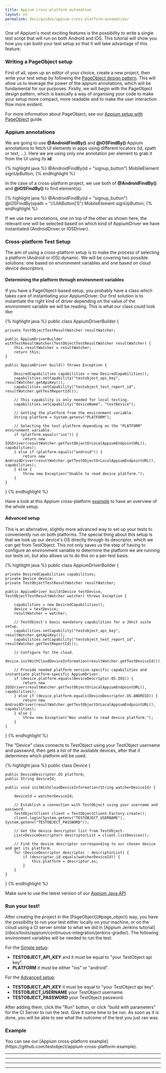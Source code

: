 ```yaml
---
title: Appium cross-platform automation
layout: en
permalink: docs/guides/appium-cross-platform-automation/
---
```


One of Appium's most exciting features is the possibility to write a single test script that will run on both Android and iOS. This tutorial will show you how you can build your test setup so that it will take advantage of this feature.

<h3 id="page_object">Writing a PageObject setup</h3>

First of all, open up an editor of your choice, create a new project, then write your test setup by following the [PageObject design pattern](#page_object). This will allow us to leverage the power of the appium annotations, which will be fundamental for our purposes.
Firstly, we will begin with the PageObject design pattern, which is basically a way of organising your code to make your setup more compact, more readable and to make the user interaction flow more evident.

For more information about PageObject, see our [Appium setup with PageObject](/docs/guides/appium-advanced-setup/) guide.

<h3 id="appium_anno">Appium annotations</h3>
We are going to use <strong>@AndroidFindBy()</strong> and <strong>@iOSFindBy()</strong> Appium annotations to fetch UI elements in apps using different locators (id, xpath or text, ...). Here we are using only one annotation per element to grab it from the UI using its <strong>id</strong>:

{% highlight java %}
@AndroidFindBy(id = "signup_button")
MobileElement signUpButton;
{% endhighlight %}

In the case of a cross-platform project, we use both of <strong>@AndroidFindBy()</strong> and <strong>@iOSFindBy()</strong> to find element(s):

{% highlight java %}
@AndroidFindBy(id = "signup_button")
@iOSFindBy(xpath = "//UIAButton[1]")
MobileElement signUpButton;
{% endhighlight %}

If we use two annotations, one on top of the other as shown here, the relevant one will be selected based on which kind of AppiumDriver we have instantiated (AndroidDriver or IOSDriver).

<h3 id="test_setup">Cross-platform Test Setup</h3>
The aim of using a cross-platform setup is to make the process of selecting a platform (Android or iOS) dynamic. We will be covering two possible solutions: one based on environment variables and one based on cloud device descriptors.

<h4 id="simple_setup">Determining the platform through environment variables</h4>
If you have a PageObject-based setup, you probably have a class which takes care of instantiating your AppiumDriver. Our first solution is to instantiate the right kind of driver depending on the value of the environment variable we will be reading. This is what our class could look like:

{% highlight java %}
public class AppiumDriverBuilder {

    private TestObjectTestResultWatcher resultWatcher;

    public AppiumDriverBuilder withTestResultWatcher(TestObjectTestResultWatcher resultWatcher) {
        this.resultWatcher = resultWatcher;
        return this;
    }

    public AppiumDriver build() throws Exception {

        DesiredCapabilities capabilities = new DesiredCapabilities();
        capabilities.setCapability("testobject_api_key", resultWatcher.getApiKey());
        capabilities.setCapability("testobject_test_report_id", resultWatcher.getTestReportId());

        // This capability is only needed for local testing.
        capabilities.setCapability("deviceName", "testDevice");

        // Getting the platform from the environment variable.
        String platform = System.getenv("PLATFORM");

        // Selecting the test platform depending on the "PLATFORM" environment variable.
        if (platform.equals("ios")) {
            return new IOSDriver(resultWatcher.getTestObjectOrLocalAppiumEndpointURL(), capabilities);
        } else if (platform.equals("android")) {
            return new AndroidDriver(resultWatcher.getTestObjectOrLocalAppiumEndpointURL(), capabilities);
        } else {
            throw new Exception("Unable to read device platform.");
        }
    }
}
{% endhighlight %}

Have a look at this Appium cross-platform [example](https://github.com/testobject/appium-cross-platform-example) to have an overview of the whole setup.

<h4 id="advanced_setup">Advanced setup</h4>
This is an alternative, slightly more advanced way to set up your tests to conveniently run on both platforms. The special thing about this setup is that we look up our device's OS directly through its descriptor, which we can get from TestObject. This not only saves us the step of having to configure an environment variable to determine the platform we are running our tests on, but also allows us to do this on a per-test basis.

{% highlight java %}
public class AppiumDriverBuilder {

    private DesiredCapabilities capabilities;
    private Device device;
    private TestObjectTestResultWatcher resultWatcher;

    public AppiumDriver build(Device testDevice, TestObjectTestResultWatcher watcher) throws Exception {

        capabilities = new DesiredCapabilities();
        device = testDevice;
        resultWatcher = watcher;

        // TestObject's basic mandatory capabilities for a JUnit suite setup.
        capabilities.setCapability("testobject_api_key", resultWatcher.getApiKey());
        capabilities.setCapability("testobject_test_report_id", resultWatcher.getTestReportId());

        // Configure for the cloud.
        device.initWithCloudDeviceInformation(resultWatcher.getTestDeviceId());

        // Provide needed platform version-specific capabilities and instantiate platform-specific AppiumDriver.
        if (device.platform.equals(DeviceDescriptor.OS.IOS)) {
            return new IOSDriver(resultWatcher.getTestObjectOrLocalAppiumEndpointURL(), capabilities);
        } else if (device.platform.equals(DeviceDescriptor.OS.ANDROID)) {
            return new AndroidDriver(resultWatcher.getTestObjectOrLocalAppiumEndpointURL(), capabilities);
        } else {
            throw new Exception("Was unable to read device platform.");
        }
    }
}
{% endhighlight %}

The "Device" class connects to TestObject using your TestObject username and password, then gets a list of the available devices, after that it determines which platform will be used.

{% highlight java %}
public class Device {

    public DeviceDescriptor.OS platform;
    public String deviceId;

    public void initWithCloudDeviceInformation(String watcherDeviceId) {

        deviceId = watcherDeviceId;

        // Establish a connection with TestObject using your username and password.
        TestObjectClient client = TestObjectClient.Factory.create();
        client.login(System.getenv("TESTOBJECT_USERNAME"), System.getenv("TESTOBJECT_PASSWORD"));

        // Get the device descriptor list from TestObject.
        List<DeviceDescriptor> descriptorList = client.listDevices();

        // Find the device descriptor corresponding to our chosen device and get its platform.
        for (DeviceDescriptor descriptor : descriptorList) {
            if (descriptor.id.equals(watcherDeviceId)) {
                this.platform = descriptor.os;
            }
        }
    }
}
{% endhighlight %}

Make sure to use the latest version of our [Appium Java API](/docs/tools/appium/appium-api/).

<h3 id="run">Run your test!</h3>
After creating the project in the [PageObject](#page_object) way, you have the possibility to run your test either locally on your machine, or on the cloud using a CI server similar to what we did in [Appium Jenkins tutorial](/docs/tools/appium/continuous-integration/jenkins-gradle/). The following environment variables will be needed to run the test:

For the [Simple setup](#simple_setup):

+ <strong>TESTOBJECT_API_KEY</strong> and it must be equal to "your TestObject api key".
+ <strong>PLATFORM</strong> it must be either "ios" or "android".

For the [Advanced setup](#advanced_setup):

+ <strong>TESTOBJECT_API_KEY</strong> it must be equal to "your TestObject api key".
+ <strong>TESTOBJECT_USERNAME</strong> your TestObject username.
+ <strong>TESTOBJECT_PASSWORD</strong> your TestObject password.

After adding them, click the "Run" button, or click "build with parameters" for the CI Server to run the test. Give it some time to be run. As soon as it is done, you will be able to see what the outcome of the test you just ran was.

<h3 id="example">Example</h3>
You can see our [Appium cross-platform example](https://github.com/testobject/appium-cross-platform-example).

---
---
---
---
